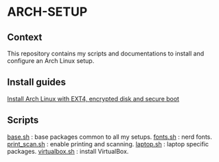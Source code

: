 # ARCH-SETUP 

## Context
This repository contains my scripts and documentations to install and configure an Arch Linux setup.

## Install guides

[Install Arch Linux with EXT4, encrypted disk and secure boot](./docs/arch_setup_encryped_secureboot.md)

## Scripts

[base.sh](./scripts/install-base.sh) : base packages common to all my setups.
[fonts.sh](./scripts/install-fonts.sh) : nerd fonts.
[print_scan.sh](./scripts/print_scan.sh) : enable printing and scanning.
[laptop.sh](./scripts/laptop.sh) : laptop specific packages.
[virtualbox.sh](./scripts/virtualbox.sh) : install VirtualBox.

